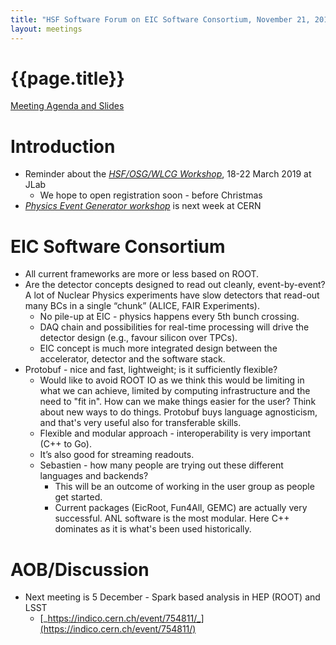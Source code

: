 ```yaml
---
title: "HSF Software Forum on EIC Software Consortium, November 21, 2018"
layout: meetings
---
```


# {{page.title}}

[Meeting Agenda and Slides](https://indico.cern.ch/event/746526/)

# Introduction

- Reminder about the
  [_HSF/OSG/WLCG Workshop_](https://indico.cern.ch/event/759388/), 18-22 March
  2019 at JLab
  - We hope to open registration soon - before Christmas
- [_Physics Event Generator workshop_](https://indico.cern.ch/event/751693/) is
  next week at CERN

# EIC Software Consortium

- All current frameworks are more or less based on ROOT.
- Are the detector concepts designed to read out cleanly, event-by-event? A lot
  of Nuclear Physics experiments have slow detectors that read-out many BCs in a
  single “chunk” (ALICE, FAIR Experiments).
  - No pile-up at EIC - physics happens every 5th bunch crossing.
  - DAQ chain and possibilities for real-time processing will drive the detector
    design (e.g., favour silicon over TPCs).
  - EIC concept is much more integrated design between the accelerator, detector
    and the software stack.
- Protobuf - nice and fast, lightweight; is it sufficiently flexible?
  - Would like to avoid ROOT IO as we think this would be limiting in what we
    can achieve, limited by computing infrastructure and the need to "fit in".
    How can we make things easier for the user? Think about new ways to do
    things. Protobuf buys language agnosticism, and that's very useful also for
    transferable skills.
  - Flexible and modular approach - interoperability is very important (C++ to
    Go).
  - It’s also good for streaming readouts.
  - Sebastien - how many people are trying out these different languages and
    backends?
    - This will be an outcome of working in the user group as people get
      started.
    - Current packages (EicRoot, Fun4All, GEMC) are actually very successful.
      ANL software is the most modular. Here C++ dominates as it is what's been
      used historically.

# AOB/Discussion

- Next meeting is 5 December - Spark based analysis in HEP (ROOT) and LSST
  - [_https://indico.cern.ch/event/754811/_](https://indico.cern.ch/event/754811/)
